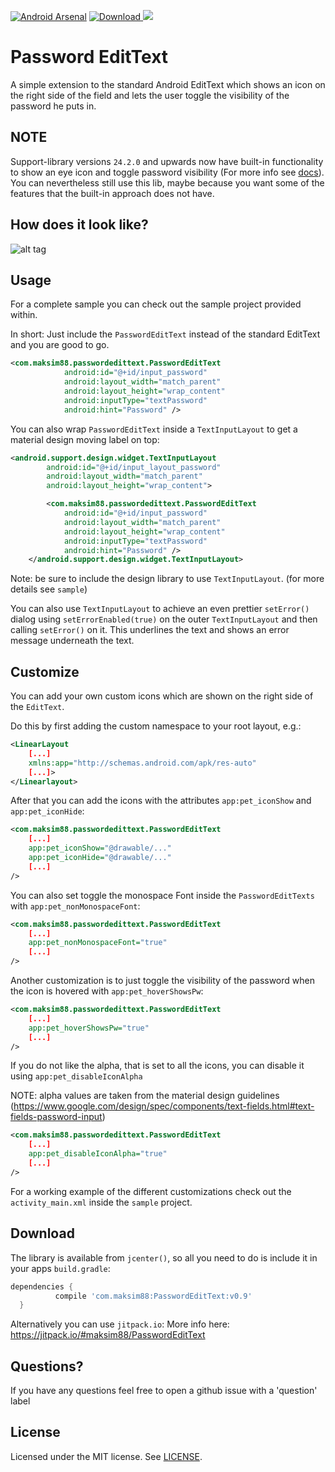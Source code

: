 [![Android Arsenal](https://img.shields.io/badge/Android%20Arsenal-Password%20EditText-brightgreen.svg?style=flat)](http://android-arsenal.com/details/1/3048)
 [ ![Download](https://api.bintray.com/packages/maksim88/PasswordEditText/PasswordEditText/images/download.svg) ](https://bintray.com/maksim88/PasswordEditText/PasswordEditText/_latestVersion)
 [![](https://jitpack.io/v/maksim88/PasswordEditText.svg)](https://jitpack.io/#maksim88/PasswordEditText)

Password EditText
============

A simple extension to the standard Android EditText which shows an icon on the right side of the field and lets the user toggle the visibility of the password he puts in.


NOTE
--------
Support-library versions `24.2.0` and upwards now have built-in functionality to show an eye icon and toggle password visibility (For more info see [docs](https://developer.android.com/reference/android/support/design/widget/TextInputLayout.html#attr_android.support.design:passwordToggleEnabled)).
You can nevertheless still use this lib, maybe because you want some of the features that the built-in approach does not have.


How does it look like?
--------

![alt tag](https://raw.github.com/maksim88/PasswordEditText/master/media/screenshot.png)

Usage
--------
For a complete sample you can check out the sample project provided within.

In short:
Just include the `PasswordEditText` instead of the standard EditText and you are good to go.

```xml
<com.maksim88.passwordedittext.PasswordEditText
            android:id="@+id/input_password"
            android:layout_width="match_parent"
            android:layout_height="wrap_content"
            android:inputType="textPassword"
            android:hint="Password" />
```

You can also wrap `PasswordEditText` inside a `TextInputLayout` to get a material design moving label on top:

```xml
<android.support.design.widget.TextInputLayout
        android:id="@+id/input_layout_password"
        android:layout_width="match_parent"
        android:layout_height="wrap_content">

        <com.maksim88.passwordedittext.PasswordEditText
            android:id="@+id/input_password"
            android:layout_width="match_parent"
            android:layout_height="wrap_content"
            android:inputType="textPassword"
            android:hint="Password" />
    </android.support.design.widget.TextInputLayout>

```
Note: be sure to include the design library to use `TextInputLayout`. (for more details see `sample`)


You can also use `TextInputLayout` to achieve an even prettier `setError()` dialog using `setErrorEnabled(true)` on the outer `TextInputLayout`
and then calling `setError()` on it. This underlines the text and shows an error message underneath the text.


Customize
--------

You can add your own custom icons which are shown on the right side of the `EditText`.

Do this by first adding the custom namespace to your root layout, e.g.:
```xml
<LinearLayout
    [...]
    xmlns:app="http://schemas.android.com/apk/res-auto"
    [...]>
</Linearlayout>
```

After that you can add the icons with the attributes `app:pet_iconShow` and `app:pet_iconHide`:

```xml
<com.maksim88.passwordedittext.PasswordEditText
    [...]
    app:pet_iconShow="@drawable/..."
    app:pet_iconHide="@drawable/..."
    [...]
/>
```

You can also set toggle the monospace Font inside the `PasswordEditTexts` with `app:pet_nonMonospaceFont`:

```xml
<com.maksim88.passwordedittext.PasswordEditText
    [...]
    app:pet_nonMonospaceFont="true"
    [...]
/>
```

Another customization is to just toggle the visibility of the password when the icon is hovered with `app:pet_hoverShowsPw`:

```xml
<com.maksim88.passwordedittext.PasswordEditText
    [...]
    app:pet_hoverShowsPw="true"
    [...]
/>
```

If you do not like the alpha, that is set to all the icons, you can disable it using `app:pet_disableIconAlpha`

NOTE: alpha values are taken from the material design guidelines (https://www.google.com/design/spec/components/text-fields.html#text-fields-password-input)

```xml
<com.maksim88.passwordedittext.PasswordEditText
    [...]
    app:pet_disableIconAlpha="true"
    [...]
/>
```


For a working example of the different customizations check out the `activity_main.xml` inside the `sample` project.

Download
--------

The library is available from `jcenter()`, so all you need to do is include it in your apps `build.gradle`:

```groovy
dependencies {
          compile 'com.maksim88:PasswordEditText:v0.9'
  }
```


Alternatively you can use `jitpack.io`:
More info here: https://jitpack.io/#maksim88/PasswordEditText


Questions?
--------
If you have any questions feel free to open a github issue with a 'question' label


License
--------
Licensed under the MIT license. See [LICENSE](LICENSE.md).
